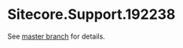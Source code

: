 # Sitecore.Support.192238

See [master branch](https://github.com/sitecoresupport/Sitecore.Support.192238) for details.